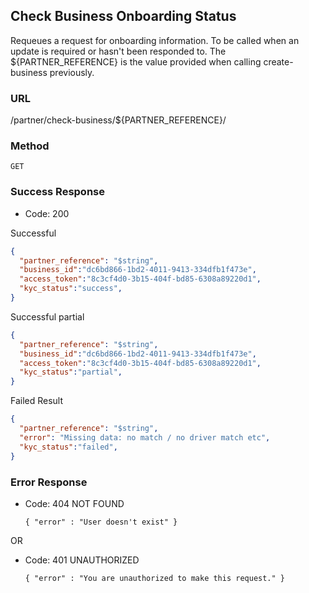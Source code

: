 
## Check Business Onboarding Status

Requeues a request for onboarding information.
To be called when an update is required or hasn't been responded to.
The ${PARTNER_REFERENCE} is the value provided when calling create-business
previously.

### URL

  /partner/check-business/${PARTNER_REFERENCE}/

### Method

  `GET`

### Success Response

  * Code: 200


  Successful

  ```json
  {
    "partner_reference": "$string",
    "business_id":"dc6bd866-1bd2-4011-9413-334dfb1f473e",
    "access_token":"8c3cf4d0-3b15-404f-bd85-6308a89220d1",
    "kyc_status":"success",
  }
  ```

  Successful partial

  ```json
  {
    "partner_reference": "$string",
    "business_id":"dc6bd866-1bd2-4011-9413-334dfb1f473e",
    "access_token":"8c3cf4d0-3b15-404f-bd85-6308a89220d1",
    "kyc_status":"partial",
  }
  ```

  Failed Result

  ```json
  {
    "partner_reference": "$string",
    "error": "Missing data: no match / no driver match etc",
    "kyc_status":"failed",
  }
  ```


### Error Response

  *  Code: 404 NOT FOUND

     `{ "error" : "User doesn't exist" }`

  OR

  * Code: 401 UNAUTHORIZED
  
    `{ "error" : "You are unauthorized to make this request." }`
